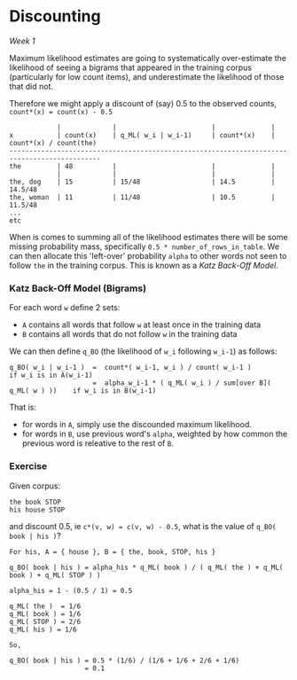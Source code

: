 # Discounting

*Week 1*

Maximum likelihood estimates are going to systematically over-estimate the likelihood of seeing a bigrams that appeared in the training corpus (particularly for low count items), and underestimate the likelihood of those that did not.

Therefore we might apply a discount of (say) 0.5 to the observed counts, `count*(x) = count(x) - 0.5`

	            |             |                        |              | 
	x           | count(x)    | q_ML( w_i | w_i-1)     | count*(x)    | count*(x) / count(the)
	---------------------------------------------------------------------------------------------
	the         | 48          |                        |              |
	            |             |                        |              | 
	the, dog    | 15          | 15/48                  | 14.5         | 14.5/48
	the, woman  | 11          | 11/48                  | 10.5         | 11.5/48
	...
	etc

When is comes to summing all of the likelihood estimates there will be some missing probability mass, specifically `0.5 * number_of_rows_in_table`. We can then allocate this 'left-over' probability `alpha` to other words not seen to follow `the` in the training corpus. This is known as a *Katz Back-Off Model*.

### Katz Back-Off Model (Bigrams)

For each word `w` define 2 sets: 

* `A` contains all words that follow `w` at least once in the training data
* `B` contains all words that do not follow `w` in the training data

We can then define `q_BO` (the likelihood of `w_i` following `w_i-1`) as follows:

	q_BO( w_i | w_i-1 )  =  count*( w_i-1, w_i ) / count( w_i-1 )                      if w_i is in A(w_i-1)
	                     =  alpha_w_i-1 * ( q_ML( w_i ) / sum[over B]( q_ML( w ) ))    if w_i is in B(w_i-1)

That is:

* for words in `A`, simply use the discounded maximum likelihood. 
* for words in `B`, use previous word's `alpha`, weighted by how common the previous word is releative to the rest of `B`.

### Exercise

Given corpus:

	the book STOP
	his house STOP

and discount 0.5, ie `c*(v, w) = c(v, w) - 0.5`, what is the value of `q_BO( book | his )`?

	For his, A = { house }, B = { the, book, STOP, his }

	q_BO( book | his ) = alpha_his * q_ML( book ) / ( q_ML( the ) + q_ML( book ) + q_ML( STOP ) )

	alpha_his = 1 - (0.5 / 1) = 0.5

	q_ML( the )  = 1/6
	q_ML( book ) = 1/6
	q_ML( STOP ) = 2/6
	q_ML( his ) = 1/6

	So, 

	q_BO( book | his ) = 0.5 * (1/6) / (1/6 + 1/6 + 2/6 + 1/6)
	                   = 0.1

